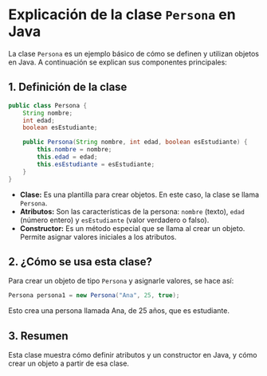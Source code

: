 # Explicación de la clase `Persona` en Java

La clase `Persona` es un ejemplo básico de cómo se definen y utilizan objetos en Java. A continuación se explican sus componentes principales:

## 1. Definición de la clase

```java
public class Persona {
    String nombre;
    int edad;
    boolean esEstudiante;

    public Persona(String nombre, int edad, boolean esEstudiante) {
        this.nombre = nombre;
        this.edad = edad;
        this.esEstudiante = esEstudiante;
    }
}
```

- **Clase:** Es una plantilla para crear objetos. En este caso, la clase se llama `Persona`.
- **Atributos:** Son las características de la persona: `nombre` (texto), `edad` (número entero) y `esEstudiante` (valor verdadero o falso).
- **Constructor:** Es un método especial que se llama al crear un objeto. Permite asignar valores iniciales a los atributos.

## 2. ¿Cómo se usa esta clase?

Para crear un objeto de tipo `Persona` y asignarle valores, se hace así:

```java
Persona persona1 = new Persona("Ana", 25, true);
```

Esto crea una persona llamada Ana, de 25 años, que es estudiante.

## 3. Resumen

Esta clase muestra cómo definir atributos y un constructor en Java, y cómo crear un objeto a partir de esa clase.
